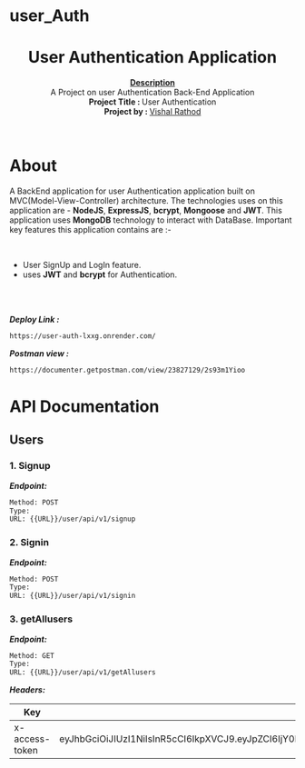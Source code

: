 # user_Auth

<h1 align="center">User Authentication Application</h1>
<p align="center">
    <strong><u>Description</u></strong>
    <br>A Project on user Authentication Back-End Application<br>
    <b>Project Title : </b>User Authentication<br>
    <b>Project by : </b><a href="https://github.com/vishalok">Vishal Rathod</a>
</p>
<br/>

# About
A BackEnd application for  user Authentication application built on MVC(Model-View-Controller) architecture. The technologies uses on this application are - <b>NodeJS</b>, <b>ExpressJS</b>, <b>bcrypt</b>, <b>Mongoose</b> and <b>JWT</b>. This application uses <b>MongoDB</b> technology to interact with DataBase. Important key features this application contains are :-

<br>

- User SignUp and LogIn feature.
- uses <b>JWT</b> and <b>bcrypt</b> for Authentication.

<br><br>

***Deploy Link :***

```bash
https://user-auth-lxxg.onrender.com/
```

***Postman view :***

```bash
https://documenter.getpostman.com/view/23827129/2s93m1Yioo
```

# API Documentation

## Users



### 1. Signup

***Endpoint:***

```bash
Method: POST
Type: 
URL: {{URL}}/user/api/v1/signup
```

### 2. Signin

***Endpoint:***

```bash
Method: POST
Type: 
URL: {{URL}}/user/api/v1/signin
```

### 3. getAllusers

***Endpoint:***

```bash
Method: GET
Type: 
URL: {{URL}}/user/api/v1/getAllusers
```
***Headers:***

| Key | Value | 
| --- | ------|
| x-access-token | eyJhbGciOiJIUzI1NiIsInR5cCI6IkpXVCJ9.eyJpZCI6IjY0NjY2YTdmOTY0Y2Q3MDc2NDAxYTY2YyIsImlhdCI6MTY4NDQzMzU0MCwiZXhwIjoxNjg0NDM0NzQwfQ.D_nAb6opkYMTWu6qSDG69EZMu1BtbI8tP3oR1WxXUqk | 


